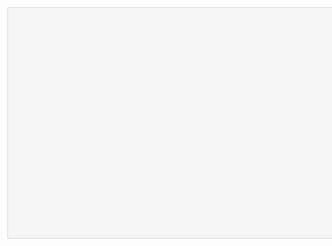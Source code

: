 <!DOCTYPE html>
<html>
  <head>
    <title>Bar Chart Example</title>
    <style>
      #chart {
        width: 800px;
        height: 500px;
        background-color: #f5f5f5;
        border: 1px solid #ccc;
        padding: 10px;
      }
      .bar {
        width: 50px;
        height: 0;
        background-color: #0099ff;
        margin-right: 10px;
        display: inline-block;
        vertical-align: bottom;
        transition: height 0.5s ease;
      }
      .label {
        margin-top: 10px;
        text-align: center;
        font-weight: bold;
      }
    </style>
  </head>
  <body>
    <div id="chart"></div>
    <script>
      const data = [
        { company: 'LAZADA HCM', Jan: 36, Feb: 75, Mar: 134, Apr: 25 },
        { company: 'ASAHI HANOI', Jan: 6, Feb: 75, Mar: 30, Apr: 41 },
        { company: 'ASAHI HCM', Jan: 17, Feb: 23, Mar: 72, Apr: 44 },
        { company: 'MEAD JOHNSON', Jan: 86, Feb: 80, Mar: 119, Apr: 62 },
        { company: 'BAEMIN', Jan: 185, Feb: 84, Mar: 85, Apr: 120 },
        { company: 'MBAL', Jan: 33, Feb: 25, Mar: 65, Apr: 167 },
        { company: 'LAZADA HANOI', Jan: 220, Feb: 225, Mar: 64, Apr: 125 },
        { company: 'TCL', Jan: 100, Feb: 50, Mar: 100, Apr: 100 },
      ];

      const chart = document.getElementById('chart');
      data.forEach(company => {
        const companyLabel = document.createElement('div');
        companyLabel.textContent = company.company;
        companyLabel.classList.add('label');
        chart.appendChild(companyLabel);

        Object.entries(company).forEach(([key, value]) => {
          if (key !== 'company') {
            const bar = document.createElement('div');
            bar.classList.add('bar');
            bar.style.height = `${value}%`;
            bar.setAttribute('title', `${key}: ${value}%`);
            chart.appendChild(bar);
          }
        });
      });
    </script>
  </body>
</html>
